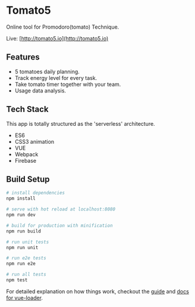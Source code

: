 # Tomato5

Online tool for Promodoro(tomato) Technique.

Live: [http://tomato5.io](http://tomato5.io)

## Features

- 5 tomatoes daily planning.
- Track energy level for every task.
- Take tomato timer together with your team.
- Usage data analysis.

## Tech Stack

This app is totally structured as the 'serverless' architecture.

- ES6
- CSS3 animation
- VUE
- Webpack
- Firebase

## Build Setup

``` bash
# install dependencies
npm install

# serve with hot reload at localhost:8080
npm run dev

# build for production with minification
npm run build

# run unit tests
npm run unit

# run e2e tests
npm run e2e

# run all tests
npm test
```

For detailed explanation on how things work, checkout the [guide](http://vuejs-templates.github.io/webpack/) and [docs for vue-loader](http://vuejs.github.io/vue-loader).
